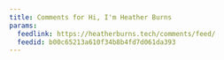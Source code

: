 ```yaml
---
title: Comments for Hi, I'm Heather Burns
params:
  feedlink: https://heatherburns.tech/comments/feed/
  feedid: b00c65213a610f34b8b4fd7d061da393
---
```

